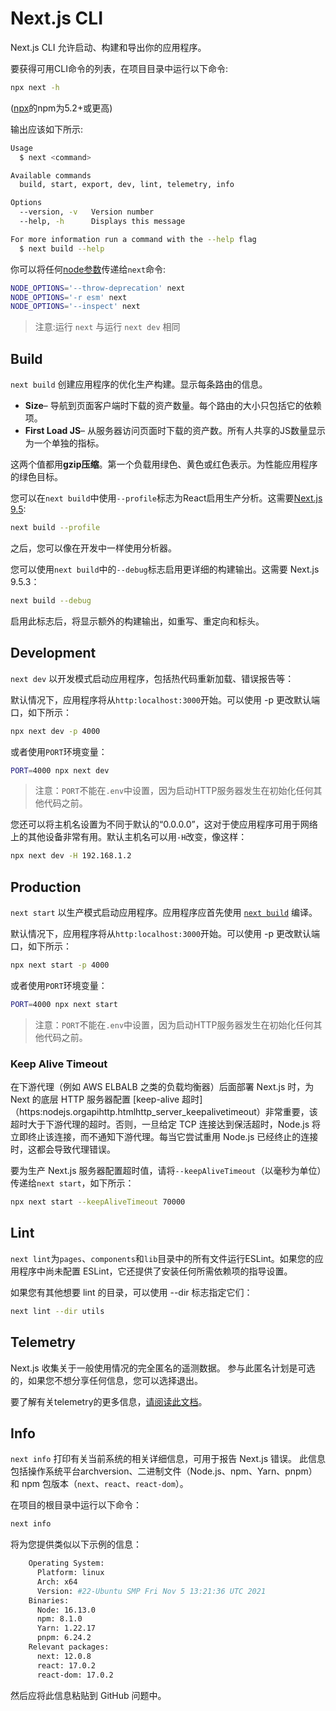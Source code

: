 # Next.js CLI

Next.js CLI 允许启动、构建和导出你的应用程序。

要获得可用CLI命令的列表，在项目目录中运行以下命令:

```bash
npx next -h
```

([npx](https://medium.com/@maybekatz/introducing-npx-an-npm-package-runner-55f7d4bd282b)的npm为5.2+或更高)

输出应该如下所示:

```bash
Usage
  $ next <command>

Available commands
  build, start, export, dev, lint, telemetry, info

Options
  --version, -v   Version number
  --help, -h      Displays this message

For more information run a command with the --help flag
  $ next build --help
```

你可以将任何[node参数](https://nodejs.org/api/cli.html#cli_node_options_options)传递给`next`命令:

```bash
NODE_OPTIONS='--throw-deprecation' next
NODE_OPTIONS='-r esm' next
NODE_OPTIONS='--inspect' next
```

> 注意:运行 `next` 与运行 `next dev` 相同

## Build

`next build` 创建应用程序的优化生产构建。显示每条路由的信息。

- **Size**– 导航到页面客户端时下载的资产数量。每个路由的大小只包括它的依赖项。
- **First Load JS**– 从服务器访问页面时下载的资产数。所有人共享的JS数量显示为一个单独的指标。

这两个值都用**gzip压缩**。第一个负载用绿色、黄色或红色表示。为性能应用程序的绿色目标。

您可以在`next build`中使用`--profile`标志为React启用生产分析。这需要[Next.js 9.5](/blog/next-9-5):

```bash
next build --profile
```

之后，您可以像在开发中一样使用分析器。

您可以使用`next build`中的`--debug`标志启用更详细的构建输出。这需要 Next.js 9.5.3：

```bash
next build --debug
```

启用此标志后，将显示额外的构建输出，如重写、重定向和标头。

## Development

`next dev` 以开发模式启动应用程序，包括热代码重新加载、错误报告等：

默认情况下，应用程序将从`http:localhost:3000`开始。可以使用 -p 更改默认端口，如下所示：

```bash
npx next dev -p 4000
```

或者使用`PORT`环境变量：

```bash
PORT=4000 npx next dev
```

> 注意：`PORT`不能在`.env`中设置，因为启动HTTP服务器发生在初始化任何其他代码之前。

您还可以将主机名设置为不同于默认的“0.0.0.0”，这对于使应用程序可用于网络上的其他设备非常有用。默认主机名可以用`-H`改变，像这样：

```bash
npx next dev -H 192.168.1.2
```

## Production

`next start` 以生产模式启动应用程序。应用程序应首先使用 [`next build`](#build) 编译。

默认情况下，应用程序将从`http:localhost:3000`开始。可以使用 -p 更改默认端口，如下所示：

```bash
npx next start -p 4000
```

或者使用`PORT`环境变量：

```bash
PORT=4000 npx next start
```

> 注意：`PORT`不能在`.env`中设置，因为启动HTTP服务器发生在初始化任何其他代码之前。

### Keep Alive Timeout

在下游代理（例如 AWS ELBALB 之类的负载均衡器）后面部署 Next.js 时，为 Next 的底层 HTTP 服务器配置 [keep-alive 超时]（https:nodejs.orgapihttp.htmlhttp_server_keepalivetimeout）非常重要，该超时大于下游代理的超时。否则，一旦给定 TCP 连接达到保活超时，Node.js 将立即终止该连接，而不通知下游代理。每当它尝试重用 Node.js 已经终止的连接时，这都会导致代理错误。

要为生产 Next.js 服务器配置超时值，请将`--keepAliveTimeout`（以毫秒为单位）传递给`next start`，如下所示：

```bash
npx next start --keepAliveTimeout 70000
```

## Lint

`next lint`为`pages`、`components`和`lib`目录中的所有文件运行ESLint。如果您的应用程序中尚未配置 ESLint，它还提供了安装任何所需依赖项的指导设置。

如果您有其他想要 lint 的目录，可以使用 --dir 标志指定它们：

```bash
next lint --dir utils
```

## Telemetry

Next.js 收集关于一般使用情况的完全匿名的遥测数据。
参与此匿名计划是可选的，如果您不想分享任何信息，您可以选择退出。

要了解有关telemetry的更多信息，[请阅读此文档](/telemetry/)。

## Info

`next info` 打印有关当前系统的相关详细信息，可用于报告 Next.js 错误。
此信息包括操作系统平台archversion、二进制文件（Node.js、npm、Yarn、pnpm）和 npm 包版本（`next`、`react`、`react-dom`）。

在项目的根目录中运行以下命令：

```bash
next info
```

将为您提供类似以下示例的信息：

```bash
    Operating System:
      Platform: linux
      Arch: x64
      Version: #22-Ubuntu SMP Fri Nov 5 13:21:36 UTC 2021
    Binaries:
      Node: 16.13.0
      npm: 8.1.0
      Yarn: 1.22.17
      pnpm: 6.24.2
    Relevant packages:
      next: 12.0.8
      react: 17.0.2
      react-dom: 17.0.2
```

然后应将此信息粘贴到 GitHub 问题中。
